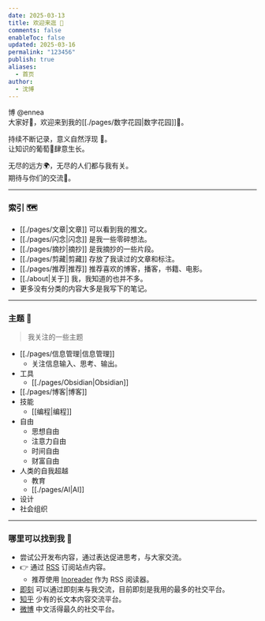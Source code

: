 ```yaml
---
date: 2025-03-13
title: 欢迎来逛 👋
comments: false
enableToc: false
updated: 2025-03-16
permalink: "123456"
publish: true
aliases:
  - 首页
author:
  - 沈博
---
```

  
博 @ennea    
大家好👋，欢迎来到我的[[./pages/数字花园|数字花园]]🌱。    
  
持续不断记录，意义自然浮现 🎉。    
让知识的葡萄🍇肆意生长。  
  
无尽的远方🌍，无尽的人们都与我有关。    
期待与你们的交流💬。  
  
---  
  
### 索引 🗺  
- [[./pages/文章|文章]] 可以看到我的推文。  
- [[./pages/闪念|闪念]] 是我一些零碎想法。  
- [[./pages/摘抄|摘抄]] 是我摘抄的一些片段。  
- [[./pages/剪藏|剪藏]] 存放了我读过的文章和标注。  
- [[./pages/推荐|推荐]] 推荐喜欢的博客，播客，书籍、电影。  
- [[./about|关于]] 我，我知道的也并不多。   
- 更多没有分类的内容大多是我写下的笔记。  
  
---  
  
### 主题 👀  
  
> 我关注的一些主题  
  
- [[./pages/信息管理|信息管理]]    
	- 关注信息输入、思考、输出。  
- 工具  
	- [[./pages/Obsidian|Obsidian]]    
- [[./pages/博客|博客]]    
- 技能  
	- [[编程|编程]]  
- 自由  
	- 思想自由  
	- 注意力自由  
	- 时间自由  
	- 财富自由  
- 人类的自我超越  
	- 教育  
	- [[./pages/AI|AI]]  
- 设计  
- 社会组织  
  
---  
  
### 哪里可以找到我 🌊  
- 尝试公开发布内容，通过表达促进思考，与大家交流。  
- 👉 通过 [RSS](https://enneaaa.netlify.app/feed.xml) 订阅站点内容。  
	- 推荐使用 [Inoreader](https://www.innoreader.com) 作为 RSS 阅读器。  
- [即刻](https://web.okjike.com/u/89e74f34-dd80-4c6c-9853-240e159693b3) 可以通过即刻来与我交流，目前即刻是我用的最多的社交平台。  
- [知乎](https://www.zhihu.com/people/snbo) 少有的长文本内容交流平台。  
- [微博](https://weibo.com/u/3836602564) 中文活得最久的社交平台。  
